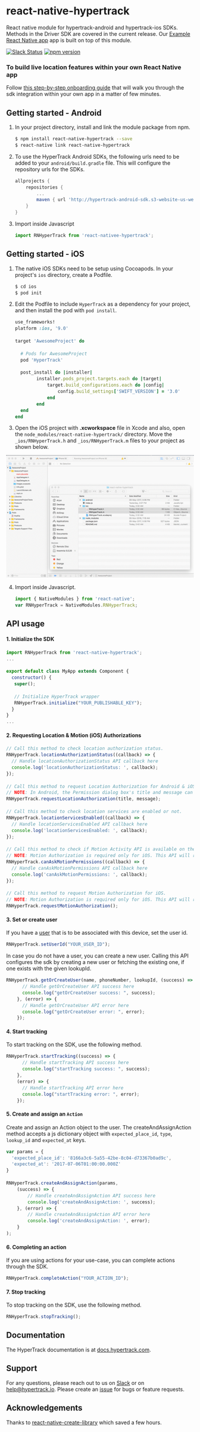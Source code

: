 # react-native-hypertrack
React native module for hypertrack-android and hypertrack-ios SDKs. Methods in the Driver SDK are covered in the current release. Our [Example React Native app](https://github.com/hypertrack/react-native-sdk-onboarding) app is built on top of this module.

[![Slack Status](http://slack.hypertrack.io/badge.svg)](http://slack.hypertrack.io) [![npm version](https://badge.fury.io/js/react-native-hypertrack.svg)](https://badge.fury.io/js/react-native-hypertrack)

### To build live location features within your own React Native app
Follow [this step-by-step onboarding guide](https://dashboard.hypertrack.com/onboarding/sdk-reactnative) that will walk you through the sdk integration within your own app in a matter of few minutes.

## Getting started - Android
1. In your project directory, install and link the module package from npm.
    ```bash
    $ npm install react-native-hypertrack --save
    $ react-native link react-native-hypertrack
    ```

2. To use the HyperTrack Android SDKs, the following urls need to be added to your `android/build.gradle` file. This will configure the repository urls for the SDKs.

    ```groovy
    allprojects {
        repositories {
            ...
            maven { url 'http://hypertrack-android-sdk.s3-website-us-west-2.amazonaws.com/' }
        }
    }
    ```
    
3. Import inside Javascript
    ```js
    import RNHyperTrack from 'react-nativee-hypertrack';
    ```

## Getting started - iOS
1. The native iOS SDKs need to be setup using Cocoapods. In your project's `ios` directory, create a Podfile.
    ```bash
    $ cd ios
    $ pod init
    ```

2. Edit the Podfile to include `HyperTrack` as a dependency for your project, and then install the pod with `pod install`.
    ```ruby
    use_frameworks!
    platform :ios, '9.0'

    target 'AwesomeProject' do

      # Pods for AwesomeProject
      pod 'HyperTrack'

      post_install do |installer|
            installer.pods_project.targets.each do |target|
                target.build_configurations.each do |config|
                    config.build_settings['SWIFT_VERSION'] = '3.0'
                end
            end
      end
    end
    ```

3. Open the iOS project with **.xcworkspace** file in Xcode and also, open the `node_modules/react-native-hypertrack/` directory. Move the `_ios/RNHyperTrack.h` and `_ios/RNHyperTrack.m` files to your project as shown below.

![iOS link](link.gif)

4. Import inside Javascript.
    ```js
    import { NativeModules } from 'react-native';
    var RNHyperTrack = NativeModules.RNHyperTrack;
    ```

## API usage

#### 1. Initialize the SDK

```javascript
import RNHyperTrack from 'react-native-hypertrack';
...

export default class MyApp extends Component {
  constructor() {
   super();

   // Initialize HyperTrack wrapper
   RNHyperTrack.initialize("YOUR_PUBLISHABLE_KEY");
  }
}
...
```

#### 2. Requesting Location & Motion (iOS) Authorizations 

```javascript
// Call this method to check location authorization status.
RNHyperTrack.locationAuthorizationStatus((callback) => {
  // Handle locationAuthorizationStatus API callback here
  console.log('locationAuthorizationStatus: ', callback);
});

// Call this method to request Location Authorization for Android & iOS (Always Authorization).
// NOTE: In Android, the Permission dialog box's title and message can be customized by passing them as parameters.
RNHyperTrack.requestLocationAuthorization(title, message);

// Call this method to check location services are enabled or not.
RNHyperTrack.locationServicesEnabled((callback) => {
  // Handle locationServicesEnabled API callback here
  console.log('locationServicesEnabled: ', callback);
});

// Call this method to check if Motion Activity API is available on the device
// NOTE: Motion Authorization is required only for iOS. This API will return an error in Android.
RNHyperTrack.canAskMotionPermissions((callback) => {
  // Handle canAskMotionPermissions API callback here
  console.log('canAskMotionPermissions: ', callback);
});

// Call this method to request Motion Authorization for iOS.
// NOTE: Motion Authorization is required only for iOS. This API will return an error in Android.
RNHyperTrack.requestMotionAuthorization();
```

#### 3. Set or create user
If you have a [user](https://docs.hypertrack.com/v3/api/entities/user.html) that is to be associated with this device, set the user id.
```javascript
RNHyperTrack.setUserId("YOUR_USER_ID");
```

In case you do not have a user, you can create a new user. Calling this API configures the sdk by creating a new user or fetching the existing one, if one exists with the given lookupId.

```javascript
RNHyperTrack.getOrCreateUser(name, phoneNumber, lookupId, (success) => {
      // Handle getOrCreateUser API success here
      console.log("getOrCreateUser success: ", success);
    }, (error) => {
      // Handle getOrCreateUser API error here
      console.log("getOrCreateUser error: ", error);
    });
```

#### 4. Start tracking
To start tracking on the SDK, use the following method.

```javascript
RNHyperTrack.startTracking((success) => {
      // Handle startTracking API success here
      console.log("startTracking success: ", success);
    },
    (error) => {
      // Handle startTracking API error here
      console.log("startTracking error: ", error);
    });
```

#### 5. Create and assign an `Action`
Create and assign an Action object to the user. The createAndAssignAction method accepts a js dictionary object with `expected_place_id`, `type`, `lookup_id` and `expected_at` keys.

```javascript
var params = {
  'expected_place_id': '8166a3c6-5a55-42be-8c04-d73367b0ad9c',
  'expected_at': '2017-07-06T01:00:00.000Z'
}

RNHyperTrack.createAndAssignAction(params,
    (success) => {
        // Handle createAndAssignAction API success here
        console.log('createAndAssignAction: ', success);
    }, (error) => {
        // Handle createAndAssignAction API error here
        console.log('createAndAssignAction: ', error);
    }
);
```

#### 6. Completing an action
If you are using actions for your use-case, you can complete actions through the SDK.

```javascript
RNHyperTrack.completeAction("YOUR_ACTION_ID");
```

#### 7. Stop tracking
To stop tracking on the SDK, use the following method.

```javascript
RNHyperTrack.stopTracking();
```

## Documentation
The HyperTrack documentation is at [docs.hypertrack.com](http://docs.hypertrack.com/).

## Support
For any questions, please reach out to us on [Slack](http://slack.hypertrack.io/) or on help@hypertrack.io. Please create an [issue](https://github.com/hypertrack/react-native-hypertrack/issues) for bugs or feature requests.

## Acknowledgements
Thanks to [react-native-create-library](https://github.com/frostney/react-native-create-library) which saved a few hours.
